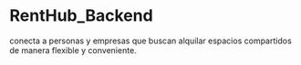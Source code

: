 # RentHub_Backend
conecta a personas y empresas que buscan alquilar espacios compartidos de manera flexible y conveniente.
